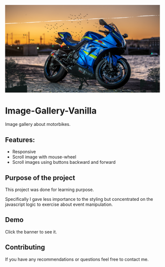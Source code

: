 [![Banner](/assets/photos/Banner.png)](/assets/videos/Demo.mp4)

# Image-Gallery-Vanilla

Image gallery about motorbikes.

## Features:

- Responsive
- Scroll image with mouse-wheel
- Scroll images using buttons backward and forward

## Purpose of the project

This project was done for learning purpose.

Specifically I gave less importance to the styling but concentrated on the javascript logic to exercise about event manipulation.

## Demo

Click the banner to see it.

## Contributing

If you have any recommendations or questions feel free to contact me.

